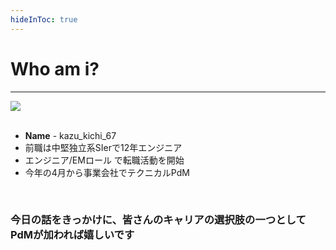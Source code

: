 ```yaml
---
hideInToc: true
---
```


# Who am i?

***

<div class="grid grid-cols-[30%_70%] gap-4">

<div>
<img src="/camp.png" />
</div>

<div>
<br>

- <mdi-account-circle /> **Name** - kazu_kichi_67
- 前職は中堅独立系SIerで12年エンジニア
- エンジニア/EMロール で転職活動を開始
- 今年の4月から事業会社でテクニカルPdM

</div>
</div>

<br>

<v-click>

### 今日の話をきっかけに、皆さんのキャリアの選択肢の一つとしてPdMが加われば嬉しいです

</v-click>
